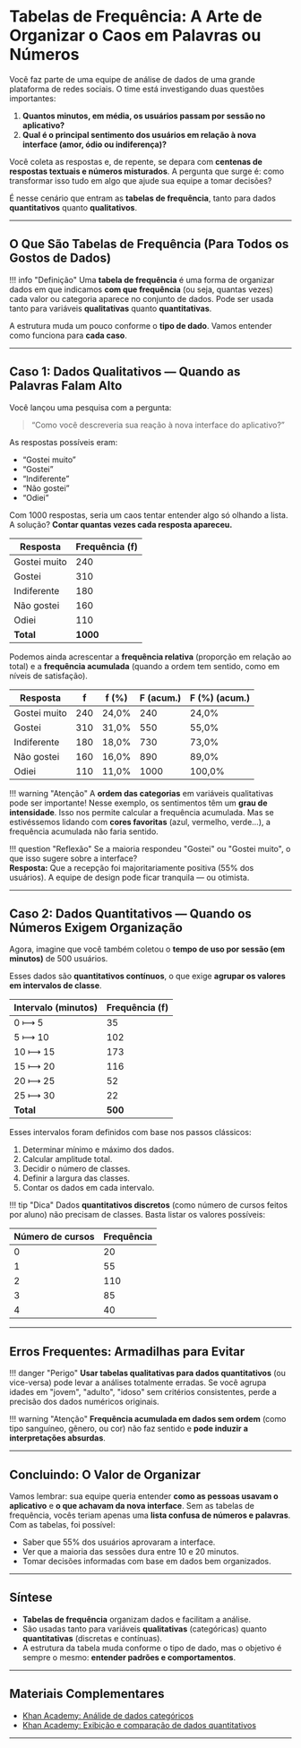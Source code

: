 # Tabelas de Frequência: A Arte de Organizar o Caos em Palavras ou Números

Você faz parte de uma equipe de análise de dados de uma grande plataforma de redes sociais. O time está investigando duas questões importantes:

1. **Quantos minutos, em média, os usuários passam por sessão no aplicativo?**
2. **Qual é o principal sentimento dos usuários em relação à nova interface (amor, ódio ou indiferença)?**

Você coleta as respostas e, de repente, se depara com **centenas de respostas textuais e números misturados**. A pergunta que surge é: como transformar isso tudo em algo que ajude sua equipe a tomar decisões?

É nesse cenário que entram as **tabelas de frequência**, tanto para dados **quantitativos** quanto **qualitativos**.

---

## O Que São Tabelas de Frequência (Para Todos os Gostos de Dados)

!!! info "Definição"
    Uma **tabela de frequência** é uma forma de organizar dados em que indicamos **com que frequência** (ou seja, quantas vezes) cada valor ou categoria aparece no conjunto de dados. Pode ser usada tanto para variáveis **qualitativas** quanto **quantitativas**.

A estrutura muda um pouco conforme o **tipo de dado**. Vamos entender como funciona para **cada caso**.

---

## Caso 1: Dados Qualitativos — Quando as Palavras Falam Alto

Você lançou uma pesquisa com a pergunta:

> “Como você descreveria sua reação à nova interface do aplicativo?”

As respostas possíveis eram:

- “Gostei muito”
- “Gostei”
- “Indiferente”
- “Não gostei”
- “Odiei”

Com 1000 respostas, seria um caos tentar entender algo só olhando a lista. A solução? **Contar quantas vezes cada resposta apareceu.**

| Resposta             | Frequência (f) |
|----------------------|----------------|
| Gostei muito         | 240            |
| Gostei               | 310            |
| Indiferente          | 180            |
| Não gostei           | 160            |
| Odiei                | 110            |
| **Total**            | **1000**       |

Podemos ainda acrescentar a **frequência relativa** (proporção em relação ao total) e a **frequência acumulada** (quando a ordem tem sentido, como em níveis de satisfação).

| Resposta             | f   | f (%)  | F (acum.) | F (%) (acum.) |
|----------------------|-----|--------|-----------|----------------|
| Gostei muito         | 240 | 24,0%  | 240       | 24,0%          |
| Gostei               | 310 | 31,0%  | 550       | 55,0%          |
| Indiferente          | 180 | 18,0%  | 730       | 73,0%          |
| Não gostei           | 160 | 16,0%  | 890       | 89,0%          |
| Odiei                | 110 | 11,0%  | 1000      | 100,0%         |

!!! warning "Atenção"
    A **ordem das categorias** em variáveis qualitativas pode ser importante! Nesse exemplo, os sentimentos têm um **grau de intensidade**. Isso nos permite calcular a frequência acumulada. Mas se estivéssemos lidando com **cores favoritas** (azul, vermelho, verde...), a frequência acumulada não faria sentido.

!!! question "Reflexão"
    Se a maioria respondeu "Gostei" ou "Gostei muito", o que isso sugere sobre a interface?  
    **Resposta:** Que a recepção foi majoritariamente positiva (55% dos usuários). A equipe de design pode ficar tranquila — ou otimista.

---

## Caso 2: Dados Quantitativos — Quando os Números Exigem Organização

Agora, imagine que você também coletou o **tempo de uso por sessão (em minutos)** de 500 usuários.

Esses dados são **quantitativos contínuos**, o que exige **agrupar os valores em intervalos de classe**.

| Intervalo (minutos) | Frequência (f) |
|---------------------|----------------|
| 0 ⟼ 5               | 35             |
| 5 ⟼ 10              | 102            |
| 10 ⟼ 15             | 173            |
| 15 ⟼ 20             | 116            |
| 20 ⟼ 25             | 52             |
| 25 ⟼ 30             | 22             |
| **Total**           | **500**        |

Esses intervalos foram definidos com base nos passos clássicos:

1. Determinar mínimo e máximo dos dados.
2. Calcular amplitude total.
3. Decidir o número de classes.
4. Definir a largura das classes.
5. Contar os dados em cada intervalo.

!!! tip "Dica"
    Dados **quantitativos discretos** (como número de cursos feitos por aluno) não precisam de classes. Basta listar os valores possíveis:

| Número de cursos | Frequência |
|------------------|------------|
| 0                | 20         |
| 1                | 55         |
| 2                | 110        |
| 3                | 85         |
| 4                | 40         |

---

## Erros Frequentes: Armadilhas para Evitar

!!! danger "Perigo"
    **Usar tabelas qualitativas para dados quantitativos** (ou vice-versa) pode levar a análises totalmente erradas. Se você agrupa idades em "jovem", "adulto", "idoso" sem critérios consistentes, perde a precisão dos dados numéricos originais.

!!! warning "Atenção"
    **Frequência acumulada em dados sem ordem** (como tipo sanguíneo, gênero, ou cor) não faz sentido e **pode induzir a interpretações absurdas**.

---

## Concluindo: O Valor de Organizar

Vamos lembrar: sua equipe queria entender **como as pessoas usavam o aplicativo** e **o que achavam da nova interface**. Sem as tabelas de frequência, vocês teriam apenas uma **lista confusa de números e palavras**. Com as tabelas, foi possível:

- Saber que 55% dos usuários aprovaram a interface.
- Ver que a maioria das sessões dura entre 10 e 20 minutos.
- Tomar decisões informadas com base em dados bem organizados.

---

## Síntese

- **Tabelas de frequência** organizam dados e facilitam a análise.
- São usadas tanto para variáveis **qualitativas** (categóricas) quanto **quantitativas** (discretas e contínuas).
- A estrutura da tabela muda conforme o tipo de dado, mas o objetivo é sempre o mesmo: **entender padrões e comportamentos**.

---

## Materiais Complementares

- [Khan Academy: Análide de dados categóricos](https://pt.khanacademy.org/math/statistics-probability/analyzing-categorical-data)
- [Khan Academy: Exibição e comparação de dados quantitativos](https://pt.khanacademy.org/math/statistics-probability/displaying-describing-data)

---